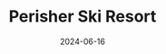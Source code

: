 ---
title: "Perisher Ski Resort"
date: 2024-06-16
resources:
  - src: perisher-ski-resort_09.jpeg
    params:
      cover: true
---